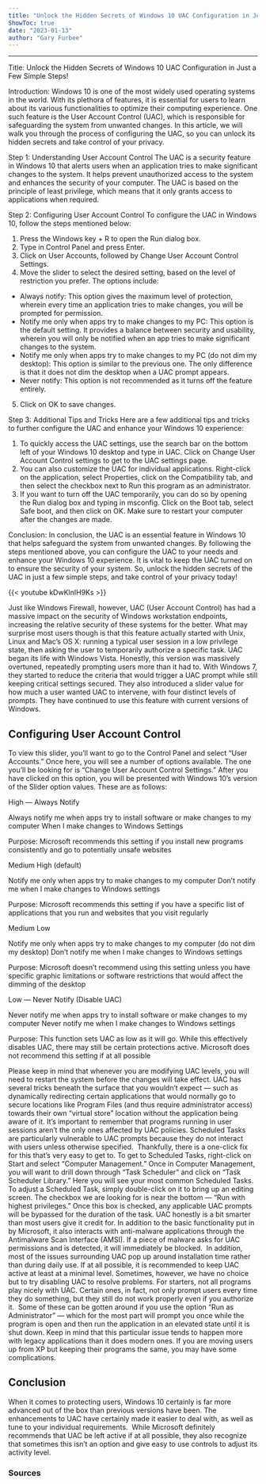 ```yaml
---
title: "Unlock the Hidden Secrets of Windows 10 UAC Configuration in Just a Few Simple Steps!"
ShowToc: true 
date: "2023-01-13"
author: "Gary Furbee"
---
```

*****
Title: Unlock the Hidden Secrets of Windows 10 UAC Configuration in Just a Few Simple Steps!

Introduction:
Windows 10 is one of the most widely used operating systems in the world. With its plethora of features, it is essential for users to learn about its various functionalities to optimize their computing experience. One such feature is the User Account Control (UAC), which is responsible for safeguarding the system from unwanted changes. In this article, we will walk you through the process of configuring the UAC, so you can unlock its hidden secrets and take control of your privacy.

Step 1: Understanding User Account Control
The UAC is a security feature in Windows 10 that alerts users when an application tries to make significant changes to the system. It helps prevent unauthorized access to the system and enhances the security of your computer. The UAC is based on the principle of least privilege, which means that it only grants access to applications when required.

Step 2: Configuring User Account Control
To configure the UAC in Windows 10, follow the steps mentioned below:

1. Press the Windows key + R to open the Run dialog box.
2. Type in Control Panel and press Enter.
3. Click on User Accounts, followed by Change User Account Control Settings.
4. Move the slider to select the desired setting, based on the level of restriction you prefer. The options include:

- Always notify: This option gives the maximum level of protection, wherein every time an application tries to make changes, you will be prompted for permission.
- Notify me only when apps try to make changes to my PC: This option is the default setting. It provides a balance between security and usability, wherein you will only be notified when an app tries to make significant changes to the system.
- Notify me only when apps try to make changes to my PC (do not dim my desktop): This option is similar to the previous one. The only difference is that it does not dim the desktop when a UAC prompt appears.
- Never notify: This option is not recommended as it turns off the feature entirely.

5. Click on OK to save changes.

Step 3: Additional Tips and Tricks
Here are a few additional tips and tricks to further configure the UAC and enhance your Windows 10 experience:

1. To quickly access the UAC settings, use the search bar on the bottom left of your Windows 10 desktop and type in UAC. Click on Change User Account Control settings to get to the UAC settings page.
2. You can also customize the UAC for individual applications. Right-click on the application, select Properties, click on the Compatibility tab, and then select the checkbox next to Run this program as an administrator.
3. If you want to turn off the UAC temporarily, you can do so by opening the Run dialog box and typing in msconfig. Click on the Boot tab, select Safe boot, and then click on OK. Make sure to restart your computer after the changes are made.

Conclusion:
In conclusion, the UAC is an essential feature in Windows 10 that helps safeguard the system from unwanted changes. By following the steps mentioned above, you can configure the UAC to your needs and enhance your Windows 10 experience. It is vital to keep the UAC turned on to ensure the security of your system. So, unlock the hidden secrets of the UAC in just a few simple steps, and take control of your privacy today!

{{< youtube kDwKlnIH9Ks >}} 



Just like Windows Firewall, however, UAC (User Account Control) has had a massive impact on the security of Windows workstation endpoints, increasing the relative security of these systems for the better.
What may surprise most users though is that this feature actually started with Unix, Linux and Mac’s OS X: running a typical user session in a low privilege state, then asking the user to temporarily authorize a specific task.
UAC began its life with Windows Vista. Honestly, this version was massively overtuned, repeatedly prompting users more than it had to. With Windows 7, they started to reduce the criteria that would trigger a UAC prompt while still keeping critical settings secured. They also introduced a slider value for how much a user wanted UAC to intervene, with four distinct levels of prompts. They have continued to use this feature with current versions of Windows.

 
## Configuring User Account Control


To view this slider, you’ll want to go to the Control Panel and select “User Accounts.”
Once here, you will see a number of options available. The one you’ll be looking for is “Change User Account Control Settings.”
After you have clicked on this option, you will be presented with Windows 10’s version of the Slider option values. These are as follows:

 

High — Always Notify

Always notify me when apps try to install software or make changes to my computer
When I make changes to Windows Settings

Purpose: Microsoft recommends this setting if you install new programs consistently and go to potentially unsafe websites 




Medium High (default)

Notify me only when apps try to make changes to my computer
Don’t notify me when I make changes to Windows settings

Purpose: Microsoft recommends this setting if you have a specific list of applications that you run and websites that you visit regularly




Medium Low

Notify me only when apps try to make changes to my computer (do not dim my desktop)
Don’t notify me when I make changes to Windows settings

Purpose: Microsoft doesn’t recommend using this setting unless you have specific graphic limitations or software restrictions that would affect the dimming of the desktop




Low — Never Notify (Disable UAC)

Never notify me when apps try to install software or make changes to my computer
Never notify me when I make changes to Windows settings

Purpose: This function sets UAC as low as it will go. While this effectively disables UAC, there may still be certain protections active. Microsoft does not recommend this setting if at all possible







Please keep in mind that whenever you are modifying UAC levels, you will need to restart the system before the changes will take effect.
UAC has several tricks beneath the surface that you wouldn’t expect — such as dynamically redirecting certain applications that would normally go to secure locations like Program Files (and thus require administrator access) towards their own “virtual store” location without the application being aware of it.
It’s important to remember that programs running in user sessions aren’t the only ones affected by UAC policies. Scheduled Tasks are particularly vulnerable to UAC prompts because they do not interact with users unless otherwise specified. 
Thankfully, there is a one-click fix for this that’s very easy to get to. To get to Scheduled Tasks, right-click on Start and select “Computer Management.”
Once in Computer Management, you will want to drill down through “Task Scheduler” and click on “Task Scheduler Library.” Here you will see your most common Scheduled Tasks. To adjust a Scheduled Task, simply double-click on it to bring up an editing screen.
The checkbox we are looking for is near the bottom — “Run with highest privileges.” Once this box is checked, any applicable UAC prompts will be bypassed for the duration of the task.
UAC honestly is a bit smarter than most users give it credit for. In addition to the basic functionality put in by Microsoft, it also interacts with anti-malware applications through the Antimalware Scan Interface (AMSI). If a piece of malware asks for UAC permissions and is detected, it will immediately be blocked. 
In addition, most of the issues surrounding UAC pop up around installation time rather than during daily use. If at all possible, it is recommended to keep UAC active at least at a minimal level.
Sometimes, however, we have no choice but to try disabling UAC to resolve problems. For starters, not all programs play nicely with UAC. Certain ones, in fact, not only prompt users every time they do something, but they still do not work properly even if you authorize it. 
Some of these can be gotten around if you use the option “Run as Administrator” — which for the most part will prompt you once while the program is open and then run the application in an elevated state until it is shut down. Keep in mind that this particular issue tends to happen more with legacy applications than it does modern ones. If you are moving users up from XP but keeping their programs the same, you may have some complications.

 
## Conclusion


When it comes to protecting users, Windows 10 certainly is far more advanced out of the box than previous versions have been. The enhancements to UAC have certainly made it easier to deal with, as well as tune to your individual requirements. 
While Microsoft definitely recommends that UAC be left active if at all possible, they also recognize that sometimes this isn’t an option and give easy to use controls to adjust its activity level.

 
### Sources



